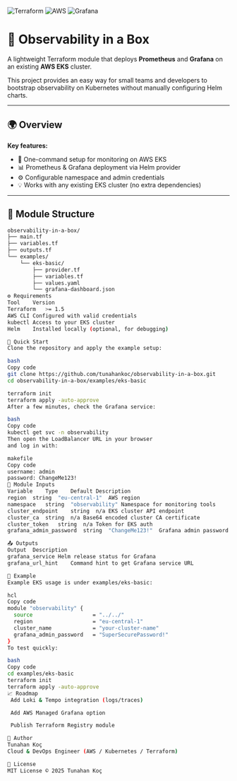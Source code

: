 ![Terraform](https://img.shields.io/badge/Terraform-1.5+-purple?logo=terraform)
![AWS](https://img.shields.io/badge/AWS-EKS-orange?logo=amazonaws)
![Grafana](https://img.shields.io/badge/Monitoring-Grafana%20%26%20Prometheus-yellow?logo=grafana)

# 🧩 Observability in a Box

A lightweight Terraform module that deploys **Prometheus** and **Grafana** on an existing **AWS EKS** cluster.

This project provides an easy way for small teams and developers to bootstrap observability on Kubernetes without manually configuring Helm charts.

---

## 🌍 Overview

**Key features:**
- 🚀 One-command setup for monitoring on AWS EKS  
- 📊 Prometheus & Grafana deployment via Helm provider  
- ⚙️ Configurable namespace and admin credentials  
- 💡 Works with any existing EKS cluster (no extra dependencies)

---

## 🧱 Module Structure

```bash
observability-in-a-box/
├── main.tf
├── variables.tf
├── outputs.tf
└── examples/
    └── eks-basic/
        ├── provider.tf
        ├── variables.tf
        ├── values.yaml
        └── grafana-dashboard.json
⚙️ Requirements
Tool	Version
Terraform	>= 1.5
AWS CLI	Configured with valid credentials
kubectl	Access to your EKS cluster
Helm	Installed locally (optional, for debugging)

🚀 Quick Start
Clone the repository and apply the example setup:

bash
Copy code
git clone https://github.com/tunahankoc/observability-in-a-box.git
cd observability-in-a-box/examples/eks-basic

terraform init
terraform apply -auto-approve
After a few minutes, check the Grafana service:

bash
Copy code
kubectl get svc -n observability
Then open the LoadBalancer URL in your browser
and log in with:

makefile
Copy code
username: admin
password: ChangeMe123!
🧩 Module Inputs
Variable	Type	Default	Description
region	string	"eu-central-1"	AWS region
namespace	string	"observability"	Namespace for monitoring tools
cluster_endpoint	string	n/a	EKS cluster API endpoint
cluster_ca	string	n/a	Base64 encoded cluster CA certificate
cluster_token	string	n/a	Token for EKS auth
grafana_admin_password	string	"ChangeMe123!"	Grafana admin password

📤 Outputs
Output	Description
grafana_service	Helm release status for Grafana
grafana_url_hint	Command hint to get Grafana service URL

🧪 Example
Example EKS usage is under examples/eks-basic:

hcl
Copy code
module "observability" {
  source                   = "../../"
  region                   = "eu-central-1"
  cluster_name             = "your-cluster-name"
  grafana_admin_password   = "SuperSecurePassword!"
}
To test quickly:

bash
Copy code
cd examples/eks-basic
terraform init
terraform apply -auto-approve
📈 Roadmap
 Add Loki & Tempo integration (logs/traces)

 Add AWS Managed Grafana option

 Publish Terraform Registry module

💬 Author
Tunahan Koç
Cloud & DevOps Engineer (AWS / Kubernetes / Terraform)

📜 License
MIT License © 2025 Tunahan Koç
